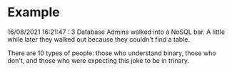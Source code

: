# Example

<!-- replace-with-date starts -->
16/08/2021 16:21:47 : 3 Database Admins walked into a NoSQL bar. A little while later they walked out because they couldn't find a table.
<!-- replace-with-date ends -->

<!-- replace-with-joke starts -->
There are 10 types of people: those who understand binary, those who don't, and those who were expecting this joke to be in trinary.
<!-- replace-with-joke ends -->
